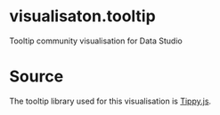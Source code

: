 # visualisaton.tooltip
Tooltip community visualisation for Data Studio

# Source
The tooltip library used for this visualisation is [Tippy.js](https://atomiks.github.io/tippyjs/).
